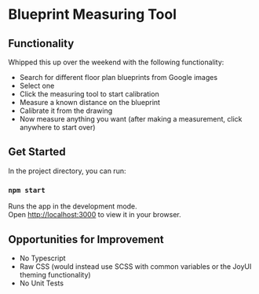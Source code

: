 # Blueprint Measuring Tool

## Functionality

Whipped this up over the weekend with the following functionality:
* Search for different floor plan blueprints from Google images
* Select one
* Click the measuring tool to start calibration
* Measure a known distance on the blueprint
* Calibrate it from the drawing
* Now measure anything you want (after making a measurement, click anywhere to start over)

## Get Started

In the project directory, you can run:

### `npm start`

Runs the app in the development mode.\
Open [http://localhost:3000](http://localhost:3000) to view it in your browser.

## Opportunities for Improvement
* No Typescript
* Raw CSS (would instead use SCSS with common variables or the JoyUI theming functionality)
* No Unit Tests

